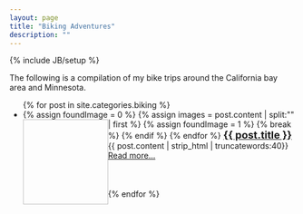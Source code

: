 ```yaml
---
layout: page
title: "Biking Adventures"
description: ""
---
```

{% include JB/setup %}

The following is a compilation of my bike trips around the California bay area and Minnesota. 

<ul>
  {% for post in site.categories.biking %}
    <li>
      {% assign foundImage = 0 %}
      {% assign images = post.content | split:"<img " %}
      {% for image in images %}
        {% if image contains 'src' %}
                {% assign html = image | split:"/>" | first %}
		<a href="{{ post.url }}">
                <img {{ html }} width="150" height="150" style="float: left"/>
		</a>
                {% assign foundImage = 1 %}
		{% break %}
        {% endif %}
      {% endfor %}
 <b><font size="4"><a href="{{ post.url }}">{{ post.title }}</a></font></b><br>
        {{ post.content | strip_html | truncatewords:40}}<br>
            <a href="{{ post.url }}">Read more...</a><br><br><br><br>
    </li>
  {% endfor %}
</ul>
